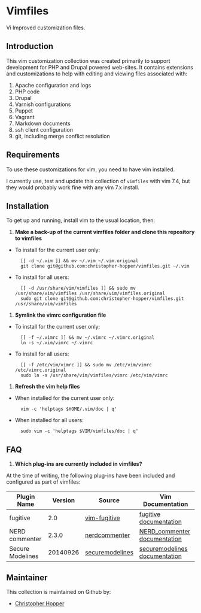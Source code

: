Vimfiles
========

Vi Improved customization files.

## Introduction

This vim customization collection was created primarily to support development for PHP and Drupal powered web-sites. It contains extensions and customizations to help with editing and viewing files associated with:

1. Apache configuration and logs
1. PHP code
1. Drupal 
1. Varnish configurations
1. Puppet
1. Vagrant
1. Markdown documents
1. ssh client configuration
1. git, including merge conflict resolution

## Requirements

To use these customizations for vim, you need to have vim installed. 

I currently use, test and update this collection of `vimfiles` with vim 7.4, but they would probably work fine with any vim 7.x install. 

## Installation

To get up and running, install vim to the usual location, then:

1. **Make a back-up of the current vimfiles folder and clone this repository to vimfiles**
  
  - To install for the current user only:

          [[ -d ~/.vim ]] && mv ~/.vim ~/.vim.original
          git clone git@github.com:christopher-hopper/vimfiles.git ~/.vim
  - To install for all users:

          [[ -d /usr/share/vim/vimfiles ]] && sudo mv /usr/share/vim/vimfiles /usr/share/vim/vimfiles.original
          sudo git clone git@github.com:christopher-hopper/vimfiles.git /usr/share/vim/vimfiles
1. **Symlink the vimrc configuration file**
  
  - To install for the current user only:

          [[ -f ~/.vimrc ]] && mv ~/.vimrc ~/.vimrc.original
          ln -s ~/.vim/vimrc ~/.vimrc
  - To install for all users:

          [[ -f /etc/vim/vimrc ]] && sudo mv /etc/vim/vimrc /etc/vimrc.original
          sudo ln -s /usr/share/vim/vimfiles/vimrc /etc/vim/vimrc
1. **Refresh the vim help files**

  - When installed for the current user only:

          vim -c 'helptags $HOME/.vim/doc | q'
  - When installed for all users:

          sudo vim -c 'helptags $VIM/vimfiles/doc | q'

## FAQ

1. **Which plug-ins are currently included in vimfiles?**
  
  At the time of writing, the following plug-ins have been included and configured as part of vimfiles:

  |Plugin Name          | Version  | Source              | Vim Documentation                 |
  |---------------------|----------|---------------------|-----------------------------------|
  | fugitive            | 2.0      | [vim-fugitive][]    | [fugitive documentation][]        |
  | NERD commenter      | 2.3.0    | [nerdcommenter][]   | [NERD_commenter documentation][]  |
  | Secure Modelines    | 20140926 | [securemodelines][] | [securemodelines documentation][] |

[vim-fugitive]: https://github.com/tpope/vim-fugitive
[fugitive documentation]: http://www.vim.org/scripts/script.php?script_id=2975
[nerdcommenter]: https://github.com/scrooloose/nerdcommenter
[NERD_commenter documentation]: http://www.vim.org/scripts/script.php?script_id=1218
[securemodelines]: https://github.com/ciaranm/securemodelines
[securemodelines documentation]: http://www.vim.org/scripts/script.php?script_id=1876

## Maintainer

This collection is maintained on Github by:

- [Christopher Hopper](https://github.com/christopher-hopper)

